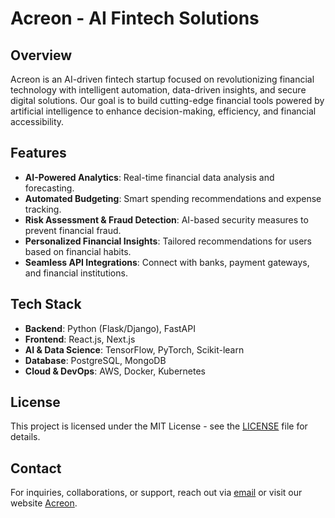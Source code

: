 # Acreon - AI Fintech Solutions

## Overview

Acreon is an AI-driven fintech startup focused on revolutionizing financial technology with intelligent automation, data-driven insights, and secure digital solutions. Our goal is to build cutting-edge financial tools powered by artificial intelligence to enhance decision-making, efficiency, and financial accessibility.

## Features

- **AI-Powered Analytics**: Real-time financial data analysis and forecasting.
- **Automated Budgeting**: Smart spending recommendations and expense tracking.
- **Risk Assessment & Fraud Detection**: AI-based security measures to prevent financial fraud.
- **Personalized Financial Insights**: Tailored recommendations for users based on financial habits.
- **Seamless API Integrations**: Connect with banks, payment gateways, and financial institutions.

## Tech Stack

- **Backend**: Python (Flask/Django), FastAPI
- **Frontend**: React.js, Next.js
- **AI & Data Science**: TensorFlow, PyTorch, Scikit-learn
- **Database**: PostgreSQL, MongoDB
- **Cloud & DevOps**: AWS, Docker, Kubernetes

## License

This project is licensed under the MIT License - see the [LICENSE](LICENSE) file for details.

## Contact

For inquiries, collaborations, or support, reach out via [email](mailto:your-email@example.com) or visit our website [Acreon](https://acreon.com).

